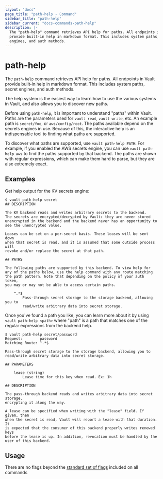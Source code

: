 ```yaml
---
layout: "docs"
page_title: "path-help - Command"
sidebar_title: "path-help"
sidebar_current: "docs-commands-path-help"
description: |-
  The "path-help" command retrieves API help for paths. All endpoints in Vault
  provide built-in help in markdown format. This includes system paths, secret
  engines, and auth methods.
---
```


# path-help

The `path-help` command retrieves API help for paths. All endpoints in Vault
provide built-in help in markdown format. This includes system paths, secret
engines, and auth methods.

The help system is the easiest way to learn how to use the various systems
in Vault, and also allows you to discover new paths.

Before using `path-help`, it is important to understand "paths" within Vault.
Paths are the parameters used for `vault read`, `vault write`, etc. An example
path is `secret/foo`, or `aws/config/root`. The paths available depend on the
secrets engines in use. Because of this, the interactive help is an
indispensable tool to finding what paths are supported.

To discover what paths are supported, use `vault path-help PATH`. For example,
if you enabled the AWS secrets engine, you can use `vault path-help aws` to find
the paths supported by that backend. The paths are shown with regular
expressions, which can make them hard to parse, but they are also extremely
exact.

## Examples

Get help output for the KV secrets engine:

```text
$ vault path-help secret
## DESCRIPTION

The KV backend reads and writes arbitrary secrets to the backend.
The secrets are encrypted/decrypted by Vault: they are never stored
unencrypted in the backend and the backend never has an opportunity to
see the unencrypted value.

Leases can be set on a per-secret basis. These leases will be sent down
when that secret is read, and it is assumed that some outside process will
revoke and/or replace the secret at that path.

## PATHS

The following paths are supported by this backend. To view help for
any of the paths below, use the help command with any route matching
the path pattern. Note that depending on the policy of your auth token,
you may or may not be able to access certain paths.

    ^.*$
        Pass-through secret storage to the storage backend, allowing you to
        read/write arbitrary data into secret storage.
```

Once you've found a path you like, you can learn more about it by using `vault
path-help <path>` where "path" is a path that matches one of the regular
expressions from the backend help.

```text
$ vault path-help secret/password
Request:        password
Matching Route: ^.*$

Pass-through secret storage to the storage backend, allowing you to
read/write arbitrary data into secret storage.

## PARAMETERS

    lease (string)
        Lease time for this key when read. Ex: 1h

## DESCRIPTION

The pass-through backend reads and writes arbitrary data into secret storage,
encrypting it along the way.

A lease can be specified when writing with the "lease" field. If given, then
when the secret is read, Vault will report a lease with that duration. It
is expected that the consumer of this backend properly writes renewed keys
before the lease is up. In addition, revocation must be handled by the
user of this backend.
```

## Usage

There are no flags beyond the [standard set of flags](/docs/commands/index.html)
included on all commands.
